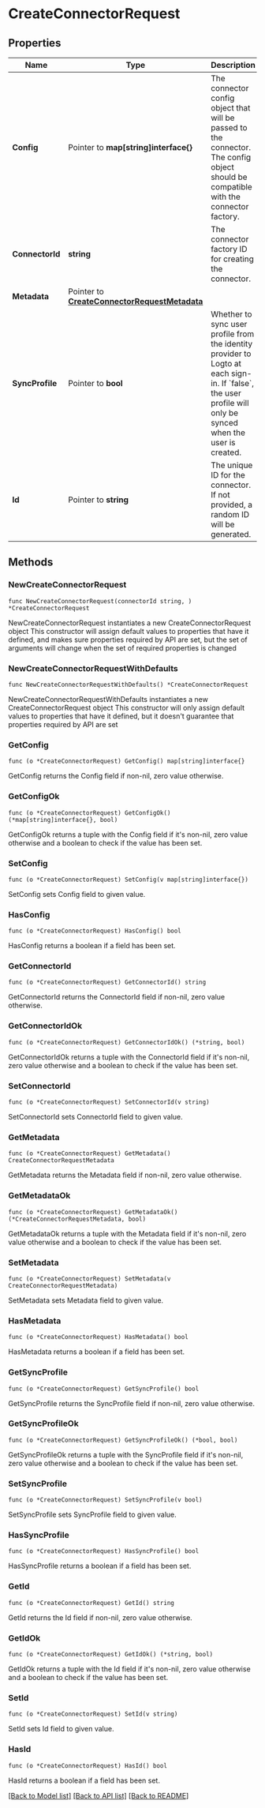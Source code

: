 # CreateConnectorRequest

## Properties

Name | Type | Description | Notes
------------ | ------------- | ------------- | -------------
**Config** | Pointer to **map[string]interface{}** | The connector config object that will be passed to the connector. The config object should be compatible with the connector factory. | [optional] 
**ConnectorId** | **string** | The connector factory ID for creating the connector. | 
**Metadata** | Pointer to [**CreateConnectorRequestMetadata**](CreateConnectorRequestMetadata.md) |  | [optional] 
**SyncProfile** | Pointer to **bool** | Whether to sync user profile from the identity provider to Logto at each sign-in. If &#x60;false&#x60;, the user profile will only be synced when the user is created. | [optional] 
**Id** | Pointer to **string** | The unique ID for the connector. If not provided, a random ID will be generated. | [optional] 

## Methods

### NewCreateConnectorRequest

`func NewCreateConnectorRequest(connectorId string, ) *CreateConnectorRequest`

NewCreateConnectorRequest instantiates a new CreateConnectorRequest object
This constructor will assign default values to properties that have it defined,
and makes sure properties required by API are set, but the set of arguments
will change when the set of required properties is changed

### NewCreateConnectorRequestWithDefaults

`func NewCreateConnectorRequestWithDefaults() *CreateConnectorRequest`

NewCreateConnectorRequestWithDefaults instantiates a new CreateConnectorRequest object
This constructor will only assign default values to properties that have it defined,
but it doesn't guarantee that properties required by API are set

### GetConfig

`func (o *CreateConnectorRequest) GetConfig() map[string]interface{}`

GetConfig returns the Config field if non-nil, zero value otherwise.

### GetConfigOk

`func (o *CreateConnectorRequest) GetConfigOk() (*map[string]interface{}, bool)`

GetConfigOk returns a tuple with the Config field if it's non-nil, zero value otherwise
and a boolean to check if the value has been set.

### SetConfig

`func (o *CreateConnectorRequest) SetConfig(v map[string]interface{})`

SetConfig sets Config field to given value.

### HasConfig

`func (o *CreateConnectorRequest) HasConfig() bool`

HasConfig returns a boolean if a field has been set.

### GetConnectorId

`func (o *CreateConnectorRequest) GetConnectorId() string`

GetConnectorId returns the ConnectorId field if non-nil, zero value otherwise.

### GetConnectorIdOk

`func (o *CreateConnectorRequest) GetConnectorIdOk() (*string, bool)`

GetConnectorIdOk returns a tuple with the ConnectorId field if it's non-nil, zero value otherwise
and a boolean to check if the value has been set.

### SetConnectorId

`func (o *CreateConnectorRequest) SetConnectorId(v string)`

SetConnectorId sets ConnectorId field to given value.


### GetMetadata

`func (o *CreateConnectorRequest) GetMetadata() CreateConnectorRequestMetadata`

GetMetadata returns the Metadata field if non-nil, zero value otherwise.

### GetMetadataOk

`func (o *CreateConnectorRequest) GetMetadataOk() (*CreateConnectorRequestMetadata, bool)`

GetMetadataOk returns a tuple with the Metadata field if it's non-nil, zero value otherwise
and a boolean to check if the value has been set.

### SetMetadata

`func (o *CreateConnectorRequest) SetMetadata(v CreateConnectorRequestMetadata)`

SetMetadata sets Metadata field to given value.

### HasMetadata

`func (o *CreateConnectorRequest) HasMetadata() bool`

HasMetadata returns a boolean if a field has been set.

### GetSyncProfile

`func (o *CreateConnectorRequest) GetSyncProfile() bool`

GetSyncProfile returns the SyncProfile field if non-nil, zero value otherwise.

### GetSyncProfileOk

`func (o *CreateConnectorRequest) GetSyncProfileOk() (*bool, bool)`

GetSyncProfileOk returns a tuple with the SyncProfile field if it's non-nil, zero value otherwise
and a boolean to check if the value has been set.

### SetSyncProfile

`func (o *CreateConnectorRequest) SetSyncProfile(v bool)`

SetSyncProfile sets SyncProfile field to given value.

### HasSyncProfile

`func (o *CreateConnectorRequest) HasSyncProfile() bool`

HasSyncProfile returns a boolean if a field has been set.

### GetId

`func (o *CreateConnectorRequest) GetId() string`

GetId returns the Id field if non-nil, zero value otherwise.

### GetIdOk

`func (o *CreateConnectorRequest) GetIdOk() (*string, bool)`

GetIdOk returns a tuple with the Id field if it's non-nil, zero value otherwise
and a boolean to check if the value has been set.

### SetId

`func (o *CreateConnectorRequest) SetId(v string)`

SetId sets Id field to given value.

### HasId

`func (o *CreateConnectorRequest) HasId() bool`

HasId returns a boolean if a field has been set.


[[Back to Model list]](../README.md#documentation-for-models) [[Back to API list]](../README.md#documentation-for-api-endpoints) [[Back to README]](../README.md)


